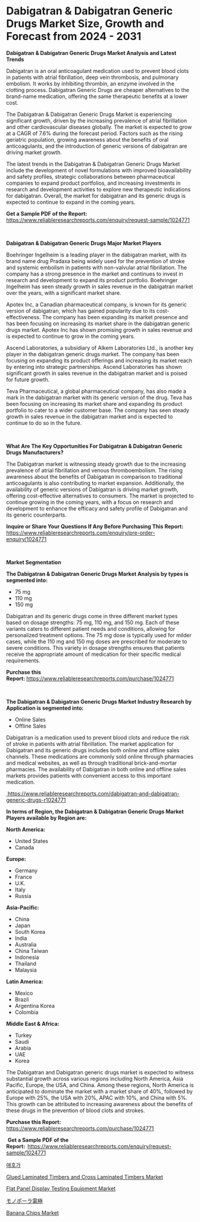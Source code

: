 <p><h1>Dabigatran & Dabigatran Generic Drugs Market Size, Growth and Forecast from 2024 - 2031</h1></p><p><strong>Dabigatran & Dabigatran Generic Drugs Market Analysis and Latest Trends</strong></p>
<p><p>Dabigatran is an oral anticoagulant medication used to prevent blood clots in patients with atrial fibrillation, deep vein thrombosis, and pulmonary embolism. It works by inhibiting thrombin, an enzyme involved in the clotting process. Dabigatran Generic Drugs are cheaper alternatives to the brand-name medication, offering the same therapeutic benefits at a lower cost.</p><p>The Dabigatran & Dabigatran Generic Drugs Market is experiencing significant growth, driven by the increasing prevalence of atrial fibrillation and other cardiovascular diseases globally. The market is expected to grow at a CAGR of 7.6% during the forecast period. Factors such as the rising geriatric population, growing awareness about the benefits of oral anticoagulants, and the introduction of generic versions of dabigatran are driving market growth.</p><p>The latest trends in the Dabigatran & Dabigatran Generic Drugs Market include the development of novel formulations with improved bioavailability and safety profiles, strategic collaborations between pharmaceutical companies to expand product portfolios, and increasing investments in research and development activities to explore new therapeutic indications for dabigatran. Overall, the market for dabigatran and its generic drugs is expected to continue to expand in the coming years.</p></p>
<p><strong>Get a Sample PDF of the Report:&nbsp;</strong> <a href="https://www.reliableresearchreports.com/enquiry/request-sample/1024771">https://www.reliableresearchreports.com/enquiry/request-sample/1024771</a></p>
<p>&nbsp;</p>
<p><strong>Dabigatran & Dabigatran Generic Drugs Major Market Players</strong></p>
<p><p>Boehringer Ingelheim is a leading player in the dabigatran market, with its brand name drug Pradaxa being widely used for the prevention of stroke and systemic embolism in patients with non-valvular atrial fibrillation. The company has a strong presence in the market and continues to invest in research and development to expand its product portfolio. Boehringer Ingelheim has seen steady growth in sales revenue in the dabigatran market over the years, with a significant market share.</p><p>Apotex Inc, a Canadian pharmaceutical company, is known for its generic version of dabigatran, which has gained popularity due to its cost-effectiveness. The company has been expanding its market presence and has been focusing on increasing its market share in the dabigatran generic drugs market. Apotex Inc has shown promising growth in sales revenue and is expected to continue to grow in the coming years.</p><p>Ascend Laboratories, a subsidiary of Alkem Laboratories Ltd., is another key player in the dabigatran generic drugs market. The company has been focusing on expanding its product offerings and increasing its market reach by entering into strategic partnerships. Ascend Laboratories has shown significant growth in sales revenue in the dabigatran market and is poised for future growth.</p><p>Teva Pharmaceutical, a global pharmaceutical company, has also made a mark in the dabigatran market with its generic version of the drug. Teva has been focusing on increasing its market share and expanding its product portfolio to cater to a wider customer base. The company has seen steady growth in sales revenue in the dabigatran market and is expected to continue to do so in the future.</p></p>
<p>&nbsp;</p>
<p><strong>What Are The Key Opportunities For Dabigatran & Dabigatran Generic Drugs Manufacturers?</strong></p>
<p><p>The Dabigatran market is witnessing steady growth due to the increasing prevalence of atrial fibrillation and venous thromboembolism. The rising awareness about the benefits of Dabigatran in comparison to traditional anticoagulants is also contributing to market expansion. Additionally, the availability of generic versions of Dabigatran is driving market growth, offering cost-effective alternatives to consumers. The market is projected to continue growing in the coming years, with a focus on research and development to enhance the efficacy and safety profile of Dabigatran and its generic counterparts.</p></p>
<p><strong>Inquire or Share Your Questions If Any Before Purchasing This Report:</strong> <a href="https://www.reliableresearchreports.com/enquiry/pre-order-enquiry/1024771">https://www.reliableresearchreports.com/enquiry/pre-order-enquiry/1024771</a></p>
<p>&nbsp;</p>
<p><strong>Market Segmentation</strong></p>
<p><strong>The Dabigatran & Dabigatran Generic Drugs Market Analysis by types is segmented into:</strong></p>
<p><ul><li>75 mg</li><li>110 mg</li><li>150 mg</li></ul></p>
<p><p>Dabigatran and its generic drugs come in three different market types based on dosage strengths: 75 mg, 110 mg, and 150 mg. Each of these variants caters to different patient needs and conditions, allowing for personalized treatment options. The 75 mg dose is typically used for milder cases, while the 110 mg and 150 mg doses are prescribed for moderate to severe conditions. This variety in dosage strengths ensures that patients receive the appropriate amount of medication for their specific medical requirements.</p></p>
<p><strong>Purchase this Report:&nbsp;</strong><a href="https://www.reliableresearchreports.com/purchase/1024771">https://www.reliableresearchreports.com/purchase/1024771</a></p>
<p>&nbsp;</p>
<p><strong>The Dabigatran & Dabigatran Generic Drugs Market Industry Research by Application is segmented into:</strong></p>
<p><ul><li>Online Sales</li><li>Offline Sales</li></ul></p>
<p><p>Dabigatran is a medication used to prevent blood clots and reduce the risk of stroke in patients with atrial fibrillation. The market application for Dabigatran and its generic drugs includes both online and offline sales channels. These medications are commonly sold online through pharmacies and medical websites, as well as through traditional brick-and-mortar pharmacies. The availability of Dabigatran in both online and offline sales markets provides patients with convenient access to this important medication.</p></p>
<p><a href="https://www.reliableresearchreports.com/dabigatran-and-dabigatran-generic-drugs-r1024771">&nbsp;https://www.reliableresearchreports.com/dabigatran-and-dabigatran-generic-drugs-r1024771</a></p>
<p><strong>In terms of Region, the Dabigatran & Dabigatran Generic Drugs Market Players available by Region are:</strong></p>
<p>
    <p> <strong> North America: </strong>
        <ul>
            <li>United States</li>
            <li>Canada</li>
        </ul>
        </p> 
    <p> <strong> Europe: </strong>
        <ul>
            <li>Germany</li>
            <li>France</li>
            <li>U.K.</li>
            <li>Italy</li>
            <li>Russia</li>
        </ul>
        </p> 
    <p> <strong> Asia-Pacific: </strong>
        <ul>
            <li>China</li>
            <li>Japan</li>
            <li>South Korea</li>
            <li>India</li>
            <li>Australia</li>
            <li>China Taiwan</li>
            <li>Indonesia</li>
            <li>Thailand</li>
            <li>Malaysia</li>
        </ul>
        </p> 
    <p> <strong> Latin America: </strong>
        <ul>
            <li>Mexico</li>
            <li>Brazil</li>
            <li>Argentina Korea</li>
            <li>Colombia</li>
        </ul>
        </p> 
    <p> <strong> Middle East & Africa: </strong>
        <ul>
            <li>Turkey</li>
            <li>Saudi</li>
            <li>Arabia</li>
            <li>UAE</li>
            <li>Korea</li>
        </ul>
    </p>
    </p>
<p><p>The Dabigatran and Dabigatran generic drugs market is expected to witness substantial growth across various regions including North America, Asia Pacific, Europe, the USA, and China. Among these regions, North America is anticipated to dominate the market with a market share of 40%, followed by Europe with 25%, the USA with 20%, APAC with 10%, and China with 5%. This growth can be attributed to increasing awareness about the benefits of these drugs in the prevention of blood clots and strokes.</p></p>
<p><strong>Purchase this Report: </strong><a href="https://www.reliableresearchreports.com/purchase/1024771">https://www.reliableresearchreports.com/purchase/1024771</a></p>
<p>&nbsp;<strong>Get a Sample PDF of the Report:&nbsp;&nbsp;</strong><a href="https://www.reliableresearchreports.com/enquiry/request-sample/1024771">https://www.reliableresearchreports.com/enquiry/request-sample/1024771</a></p>
<p><strong></strong></p>
<p><p><a href="https://github.com/TitusBoyer1/Market-Research-Report-List-1/blob/main/581582654891.md">애호가</a></p><p><a href="https://github.com/yemakinde/Market-Research-Report-List-2/blob/main/glued-laminated-timbers-and-cross-laminated-timbers-market.md">Glued Laminated Timbers and Cross Laminated Timbers Market</a></p><p><a href="https://github.com/Alonsoolds3wq1d81czn8rbol/Market-Research-Report-List-2/blob/main/flat-panel-display-testing-equipment-market.md">Flat Panel Display Testing Equipment Market</a></p><p><a href="https://medium.com/@mad.jake/%E5%8D%98%E6%A5%B5%E9%9B%BB%E6%A5%B5%E5%B8%82%E5%A0%B4-%E5%B8%82%E5%A0%B4%E3%82%B7%E3%82%A7%E3%82%A2-%E5%B8%82%E5%A0%B4%E5%8B%95%E5%90%91-%E3%81%8A%E3%82%88%E3%81%B3%E5%B0%86%E6%9D%A5%E3%81%AE%E6%88%90%E9%95%B7%E3%82%92%E6%8E%A2%E3%82%8B-371e8994c474">モノポーラ電極</a></p><p><a href="https://www.linkedin.com/pulse/banana-chips-market-competitive-analysis-trends-forecast-2031-lcgnf">Banana Chips Market</a></p></p>